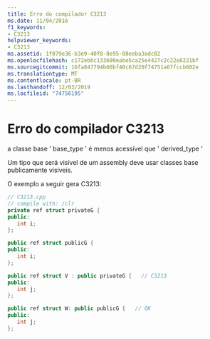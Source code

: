 ```yaml
---
title: Erro do compilador C3213
ms.date: 11/04/2016
f1_keywords:
- C3213
helpviewer_keywords:
- C3213
ms.assetid: 1f079e36-b3e9-40f8-8e95-08eeba3adc82
ms.openlocfilehash: c172ebbc133690eabe5ca25e4427c2c22e8221bf
ms.sourcegitcommit: 16fa847794b60bf40c67d20f74751a67fccb602e
ms.translationtype: MT
ms.contentlocale: pt-BR
ms.lasthandoff: 12/03/2019
ms.locfileid: "74756195"
---
```

# <a name="compiler-error-c3213"></a>Erro do compilador C3213

a classe base ' base_type ' é menos acessível que ' derived_type '

Um tipo que será visível de um assembly deve usar classes base publicamente visíveis.

O exemplo a seguir gera C3213:

```cpp
// C3213.cpp
// compile with: /clr
private ref struct privateG {
public:
   int i;
};

public ref struct publicG {
public:
   int i;
};

public ref struct V : public privateG {   // C3213
public:
   int j;
};

public ref struct W: public publicG {   // OK
public:
   int j;
};
```
